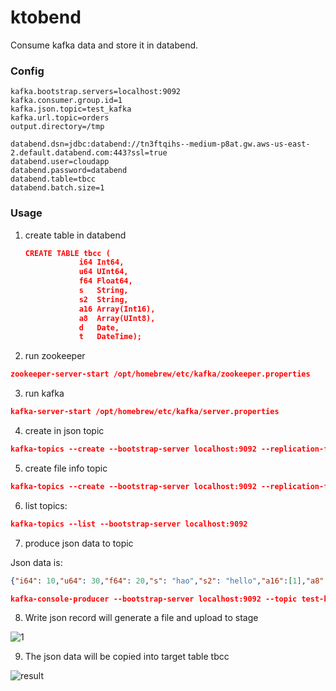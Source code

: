 # ktobend


Consume kafka data and store it in databend.
### Config
```properties
kafka.bootstrap.servers=localhost:9092
kafka.consumer.group.id=1
kafka.json.topic=test_kafka
kafka.url.topic=orders
output.directory=/tmp

databend.dsn=jdbc:databend://tn3ftqihs--medium-p8at.gw.aws-us-east-2.default.databend.com:443?ssl=true
databend.user=cloudapp
databend.password=databend
databend.table=tbcc
databend.batch.size=1
```

### Usage
1. create table in databend

    ```json
    CREATE TABLE tbcc (
    			i64 Int64,
    			u64 UInt64,
    			f64 Float64,
    			s   String,
    			s2  String,
    			a16 Array(Int16),
    			a8  Array(UInt8),
    			d   Date,
    			t   DateTime);
    ```

2. run zookeeper

```json
zookeeper-server-start /opt/homebrew/etc/kafka/zookeeper.properties
```

3. run kafka

```json
kafka-server-start /opt/homebrew/etc/kafka/server.properties
```

4. create in json topic

```json
kafka-topics --create --bootstrap-server localhost:9092 --replication-factor 1 --partitions 1 --topic test_kafka
```

5. create file info topic

```json
kafka-topics --create --bootstrap-server localhost:9092 --replication-factor 1 --partitions 1 --topic orders
```

6. list topics:

```json
kafka-topics --list --bootstrap-server localhost:9092
```

7. produce json data to topic

Json data is:

```json
{"i64": 10,"u64": 30,"f64": 20,"s": "hao","s2": "hello","a16":[1],"a8":[2],"d": "2011-03-06","t": "2016-04-04 11:30:00"}
```

```json
kafka-console-producer --bootstrap-server localhost:9092 --topic test-kafka
```

8. Write  json record will generate a file and upload to stage

![1](https://github.com/hantmac/ktobend/assets/7600925/a110d5d0-18b6-4ab4-957e-1c56ba21a026)

9. The json data will be copied into target table tbcc

![result](https://github.com/hantmac/ktobend/assets/7600925/0fa58c52-fe2f-469a-bd16-226ea6f69baf)
